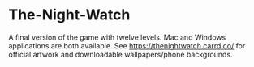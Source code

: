 # The-Night-Watch
A final version of the game with twelve levels. Mac and Windows applications are both available. See https://thenightwatch.carrd.co/ for official artwork and downloadable wallpapers/phone backgrounds.
